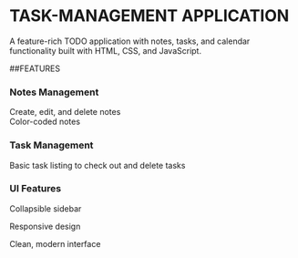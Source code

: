 # TASK-MANAGEMENT APPLICATION

A feature-rich TODO application with notes, tasks, and calendar functionality built with HTML, CSS, and JavaScript.

##FEATURES

### Notes Management

Create, edit, and delete notes <br>
Color-coded notes

### Task Management

Basic task listing 
to check out and delete tasks

### UI Features

Collapsible sidebar

Responsive design

Clean, modern interface
